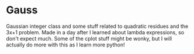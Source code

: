 # Gauss
Gaussian integer class and some stuff related to quadratic residues and the 3x+1 problem. Made in a day after I learned about lambda expressions, so don't expect much. Some of the cplot stuff might be wonky, but I will actually do more with this as I learn more python!
